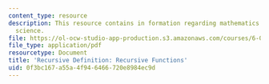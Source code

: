 ```yaml
---
content_type: resource
description: This resource contains in formation regarding mathematics for computer
  science.
file: https://ol-ocw-studio-app-production.s3.amazonaws.com/courses/6-042j-mathematics-for-computer-science-spring-2015/0f3bc167a55a4f946466720e8984ec9d_MIT6_042JS16_RecursiveFunc.pdf
file_type: application/pdf
resourcetype: Document
title: 'Recursive Definition: Recursive Functions'
uid: 0f3bc167-a55a-4f94-6466-720e8984ec9d
---
```

